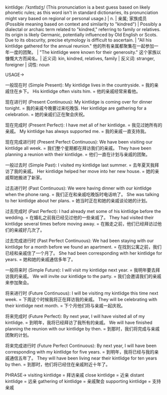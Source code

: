 kintlidge: /ˈkɪntlɪdʒ/ (This pronunciation is a best guess based on likely phonetic rules; as this word isn't in standard dictionaries, its pronunciation might vary based on regional or personal usage.) | n. | 亲属; 家族成员 (Possible meaning based on context and similarity to "kindred") | Possibly a dialectal or archaic term related to "kindred," referring to family or relatives.  Its origin is likely Germanic, potentially influenced by Old English or Scots.  Due to its obscurity, precise etymology is difficult to ascertain. |  "All his kintlidge gathered for the annual reunion." 他的所有亲属都聚集在一起参加一年一度的团聚。 |  "The kintlidge were known for their generosity."  这个家族以慷慨大方而闻名。| 近义词: kin, kindred, relatives, family | 反义词: stranger, foreigner | 词性: noun


USAGE->

一般现在时 (Simple Present):
My kintlidge lives in the countryside. = 我的亲戚住在乡下。
His kintlidge often visits him. = 他的亲戚经常来看他。

现在进行时 (Present Continuous):
My kintlidge is coming over for dinner tonight. = 我的亲戚今晚要过来吃晚饭.
Her kintlidge are gathering for a celebration. = 她的亲戚们正在聚会庆祝。

现在完成时 (Present Perfect):
I have met all of her kintlidge. = 我见过她所有的亲戚。
My kintlidge has always supported me. = 我的亲戚一直支持我。

现在完成进行时 (Present Perfect Continuous):
We have been visiting our kintlidge all week. = 我们整个星期都在拜访我们的亲戚。
They have been planning a reunion with their kintlidge. = 他们一直在计划与亲戚的团聚。

一般过去时 (Simple Past):
I visited my kintlidge last summer. = 去年夏天我拜访了我的亲戚。
Her kintlidge helped her move into her new house. = 她的亲戚帮她搬进了新家。

过去进行时 (Past Continuous):
We were having dinner with our kintlidge when the phone rang. = 我们正在和亲戚吃晚饭时电话响了。
She was talking to her kintlidge about her plans. = 她当时正在和她的亲戚谈论她的计划。

过去完成时 (Past Perfect):
I had already met some of his kintlidge before the wedding. = 在婚礼之前我已经见过他的一些亲戚了。
They had visited their kintlidge several times before moving away. = 在搬走之前，他们已经拜访过他们的亲戚好几次了。

过去完成进行时 (Past Perfect Continuous):
We had been staying with our kintlidge for a month before we found an apartment. = 在找到公寓之前，我们已经和亲戚住了一个月了。
She had been corresponding with her kintlidge for years. = 她和她的亲戚通信多年了。

一般将来时 (Simple Future):
I will visit my kintlidge next year. = 我明年要去拜访我的亲戚。
We will invite our kintlidge to the party. = 我们会邀请我们的亲戚来参加聚会。

将来进行时 (Future Continuous):
I will be visiting my kintlidge this time next week. = 下周这个时候我将正在拜访我的亲戚。
They will be celebrating with their kintlidge next month. = 下个月他们将与亲戚一起庆祝。

将来完成时 (Future Perfect):
By next year, I will have visited all of my kintlidge. = 到明年，我将已经拜访了我所有的亲戚。
We will have finished planning the reunion with our kintlidge by then. = 到那时，我们将完成与亲戚团聚的计划。


将来完成进行时 (Future Perfect Continuous):
By next year, I will have been corresponding with my kintlidge for five years. = 到明年，我将已经与我的亲戚通信五年了。
They will have been living near their kintlidge for ten years by then. = 到那时，他们将已经住在亲戚附近十年了。




PHRASE->
visiting kintlidge = 拜访亲戚
close kintlidge = 近亲
distant kintlidge = 远亲
gathering of kintlidge = 亲戚聚会
supporting kintlidge = 支持亲戚
